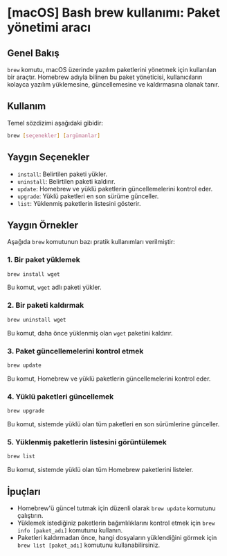 # [macOS] Bash brew kullanımı: Paket yönetimi aracı

## Genel Bakış
`brew` komutu, macOS üzerinde yazılım paketlerini yönetmek için kullanılan bir araçtır. Homebrew adıyla bilinen bu paket yöneticisi, kullanıcıların kolayca yazılım yüklemesine, güncellemesine ve kaldırmasına olanak tanır.

## Kullanım
Temel sözdizimi aşağıdaki gibidir:
```bash
brew [seçenekler] [argümanlar]
```

## Yaygın Seçenekler
- `install`: Belirtilen paketi yükler.
- `uninstall`: Belirtilen paketi kaldırır.
- `update`: Homebrew ve yüklü paketlerin güncellemelerini kontrol eder.
- `upgrade`: Yüklü paketleri en son sürüme günceller.
- `list`: Yüklenmiş paketlerin listesini gösterir.

## Yaygın Örnekler
Aşağıda `brew` komutunun bazı pratik kullanımları verilmiştir:

### 1. Bir paket yüklemek
```bash
brew install wget
```
Bu komut, `wget` adlı paketi yükler.

### 2. Bir paketi kaldırmak
```bash
brew uninstall wget
```
Bu komut, daha önce yüklenmiş olan `wget` paketini kaldırır.

### 3. Paket güncellemelerini kontrol etmek
```bash
brew update
```
Bu komut, Homebrew ve yüklü paketlerin güncellemelerini kontrol eder.

### 4. Yüklü paketleri güncellemek
```bash
brew upgrade
```
Bu komut, sistemde yüklü olan tüm paketleri en son sürümlerine günceller.

### 5. Yüklenmiş paketlerin listesini görüntülemek
```bash
brew list
```
Bu komut, sistemde yüklü olan tüm Homebrew paketlerini listeler.

## İpuçları
- Homebrew'ü güncel tutmak için düzenli olarak `brew update` komutunu çalıştırın.
- Yüklemek istediğiniz paketlerin bağımlılıklarını kontrol etmek için `brew info [paket_adı]` komutunu kullanın.
- Paketleri kaldırmadan önce, hangi dosyaların yüklendiğini görmek için `brew list [paket_adı]` komutunu kullanabilirsiniz.